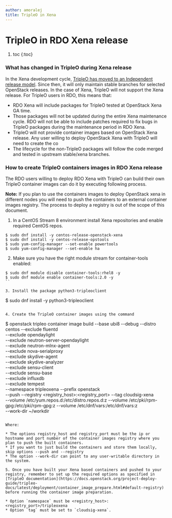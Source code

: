 ```yaml
---
author: amoralej
title: TripleO in Xena
---
```


# TripleO in RDO Xena release

1. toc
{:toc}

### What has changed in TripleO during Xena release

In the Xena development cycle, [TripleO has moved to an Independent release model](https://specs.openstack.org/openstack/tripleo-specs/specs/xena/tripleo-independent-release.html). Since then, it will only maintain stable branches for selected OpenStack releases. In the case of Xena, TripleO will not support the Xena release. For TripleO users in RDO, this means that:
* RDO Xena will include packages for TripleO tested at OpenStack Xena GA time.
* Those packages will not be updated during the entire Xena maintenance cycle. RDO will not be able to include patches required to fix bugs in TripleO packages during the maintenance period in RDO Xena.
* TripleO will not provide container images based on OpenStack Xena release. Any user willing to deploy OpenStack Xena with TripleO will need to create the co
* The lifecycle for the non-TripleO packages will follow the code merged and tested in upstream stable/xena branches.

### How to create TripleO containers images in RDO Xena release

The RDO users willing to deploy RDO Xena with TripleO can build their own TripleO container images can do it by executing following process.

**Note:** If you plan to use the containers images to deploy OpenStack xena in different nodes you will need to push the containers to an external container images registry. The process to deploy a registry is out of the scope of this document.

1. In a CentOS Stream 8 environment install Xena repositories and enable required CentOS repos.

```
$ sudo dnf install -y centos-release-openstack-xena
$ sudo dnf install -y centos-release-opstools
$ sudo yum-config-manager --set-enable powertools
$ sudo yum-config-manager --set-enable ha
```

2. Make sure you have the right module stream for container-tools enabled:

```
$ sudo dnf module disable container-tools:rhel8 -y
$ sudo dnf module enable container-tools:2.0 -y
``

3. Install the package python3-tripleoclient

```
$ sudo dnf install -y python3-tripleoclient
```

4. Create the TripleO container images using the command

```
$ openstack tripleo container image build --base ubi8 --debug --distro centos --exclude fluentd \
 --exclude opendaylight \
 --exclude neutron-server-opendaylight \
 --exclude neutron-mlnx-agent \
 --exclude nova-serialproxy \
 --exclude skydive-agent \
 --exclude skydive-analyzer \
 --exclude sensu-client \
 --exclude sensu-base \
 --exclude influxdb \
 --exclude tempest \
 --namespace tripleoxena --prefix openstack \
 --push --registry <registry_host>:<registry_port> --tag cloudsig-xena \
 --volume /etc/yum.repos.d:/etc/distro.repos.d:z --volume /etc/pki/rpm-gpg:/etc/pki/rpm-gpg:z --volume /etc/dnf/vars:/etc/dnf/vars:z \
 --work-dir ~/workdir

```

Where:

* The options registry_host and registry_port must be the ip or hostname and port number of the container images registry where you plan to push the built containers.
* If you want to just build the containers and store them locally, skip options --push and --registry
* The option --work-dir can point to any user-writable directory in the system.

5. Once you have built your Xena based containers and pushed to your registry, remember to set up the required options as specified in [TripleO documentation](https://docs.openstack.org/project-deploy-guide/tripleo-docs/latest/deployment/container_image_prepare.html#default-registry) before running the container image preparation.

* Option `namespace` must be <registry_host>:<registry_port>/tripleoxena
* Option `tag` must be set to `cloudsig-xena`.

